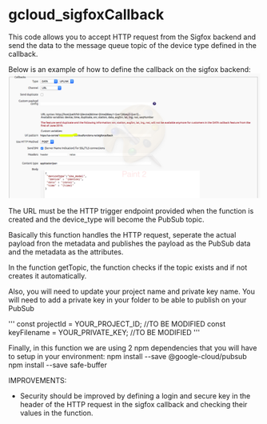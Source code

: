 # gcloud_sigfoxCallback

This code allows you to accept HTTP request from the Sigfox backend and send the data to the message queue topic of the device type defined in the callback.

Below is an example of how to define the callback on the sigfox backend:
![alt text](https://github.com/francoisoudot/gcloud_sigfoxCallback/blob/master/Screen%20Shot%202018-08-29%20at%203.36.36%20PM.png)

The URL must be the HTTP trigger endpoint provided when the function is created and the device_type will become the PubSub topic.

Basically this function handles the HTTP request, seperate the actual payload fron the metadata and publishes the payload as the PubSub data and the metadata as the attributes.

In the function getTopic, the function checks if the topic exists and if not creates it automatically.

Also, you will need to update your project name and private key name. You will need to add a private key in your folder to be able to publish on your PubSub 

'''
const projectId = YOUR_PROJECT_ID; //TO BE MODIFIED
const keyFilename = YOUR_PRIVATE_KEY; //TO BE MODIFIED
'''

Finally, in this function we are using 2 npm dependencies that you will have to setup in your environment:
npm install --save @google-cloud/pubsub
npm install --save safe-buffer


IMPROVEMENTS:
+ Security should be improved by defining a login and secure key in the header of the HTTP request in the sigfox callback and checking their values in the function.

